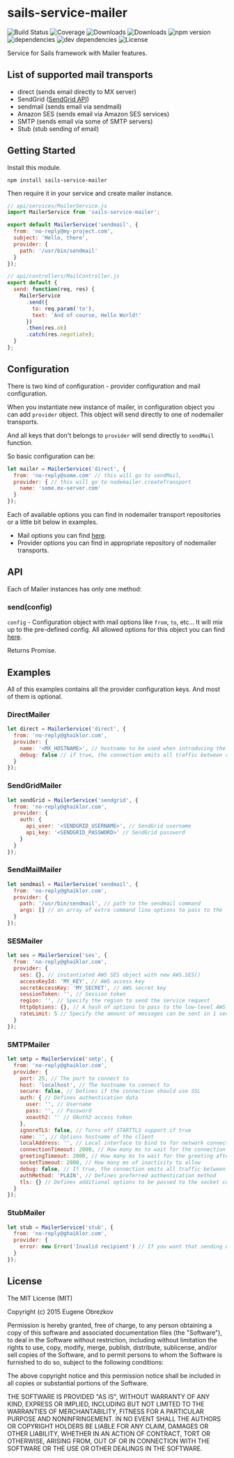 # sails-service-mailer

![Build Status](https://img.shields.io/travis/ghaiklor/sails-service-mailer.svg)
![Coverage](https://img.shields.io/coveralls/ghaiklor/sails-service-mailer.svg)
![Downloads](https://img.shields.io/npm/dm/sails-service-mailer.svg)
![Downloads](https://img.shields.io/npm/dt/sails-service-mailer.svg)
![npm version](https://img.shields.io/npm/v/sails-service-mailer.svg)
![dependencies](https://img.shields.io/david/ghaiklor/sails-service-mailer.svg)
![dev dependencies](https://img.shields.io/david/dev/ghaiklor/sails-service-mailer.svg)
![License](https://img.shields.io/npm/l/sails-service-mailer.svg)

Service for Sails framework with Mailer features.

## List of supported mail transports

- direct (sends email directly to MX server)
- SendGrid ([SendGrid API](https://sendgrid.com/docs/API_Reference/Web_API/mail.html))
- sendmail (sends email via sendmail)
- Amazon SES (sends email via Amazon SES services)
- SMTP (sends email via some of SMTP servers)
- Stub (stub sending of email)

## Getting Started

Install this module.

```shell
npm install sails-service-mailer
```

Then require it in your service and create mailer instance.

```javascript
// api/services/MailerService.js
import MailerService from 'sails-service-mailer';

export default MailerService('sendmail', {
  from: 'no-reply@my-project.com',
  subject: 'Hello, there',
  provider: {
    path: '/usr/bin/sendmail'
  }
});

// api/controllers/MailController.js
export default {
  send: function(req, res) {
    MailerService
      .send({
        to: req.param('to'),
        text: 'And of course, Hello World!'
      })
      .then(res.ok)
      .catch(res.negotiate);
  }
};
```

## Configuration

There is two kind of configuration - provider configuration and mail configuration.

When you instantiate new instance of mailer, in configuration object you can add `provider` object.
This object will send directly to one of nodemailer transports.

And all keys that don't belongs to `provider` will send directly to `sendMail` function.

So basic configuration can be:

```javascript
let mailer = MailerService('direct', {
  from: 'no-reply@some.com' // this will go to sendMail,
  provider: { // this will go to nodemailer.createTransport
    name: 'some.mx-server.com'
  }
});
```

Each of available options you can find in nodemailer transport repositories or a little bit below in examples.

- Mail options you can find [here](http://www.nodemailer.com/#e-mail-message-fields).
- Provider options you can find in appropriate repository of nodemailer transports.

## API

Each of Mailer instances has only one method:

### send(config)

`config` - Configuration object with mail options like `from`, `to`, etc... It will mix up to the pre-defined config.
All allowed options for this object you can find [here](http://www.nodemailer.com/#e-mail-message-fields).

Returns Promise.

## Examples

All of this examples contains all the provider configuration keys. And most of them is optional.

### DirectMailer

```javascript
let direct = MailerService('direct', {
  from: 'no-reply@ghaiklor.com',
  provider: {
    name: '<MX_HOSTNAME>', // hostname to be used when introducing the client to the MX server
    debug: false // if true, the connection emits all traffic between client and server as `log` events
  }
});
```

### SendGridMailer

```javascript
let sendGrid = MailerService('sendgrid', {
  from: 'no-reply@ghaiklor.com',
  provider: {
    auth: {
      api_user: '<SENDGRID_USERNAME>', // SendGrid username
      api_key: '<SENDGRID_PASSWORD>' // SendGrid password
    }
  }
});
```

### SendMailMailer

```javascript
let sendmail = MailerService('sendmail', {
  from: 'no-reply@ghaiklor.com',
  provider: {
    path: '/usr/bin/sendmail', // path to the sendmail command
    args: [] // an array of extra command line options to pass to the `sendmail` command
  }
});
```

### SESMailer

```javascript
let ses = MailerService('ses', {
  from: 'no-reply@ghaiklor.com',
  provider: {
    ses: {}, // instantiated AWS SES object with new AWS.SES()
    accessKeyId: 'MY_KEY', // AWS access key
    secretAccessKey: 'MY_SECRET', // AWS secret key
    sessionToken: '', // Session token
    region: '', // Specify the region to send the service request
    httpOptions: {}, // A hash of options to pass to the low-level AWS HTTP request
    rateLimit: 5 // Specify the amount of messages can be sent in 1 second
  }
});
```

### SMTPMailer

```javascript
let smtp = MailerService('smtp', {
  from: 'no-reply@ghaiklor.com',
  provider: {
    port: 25, // The port to connect to
    host: 'localhost', // The hostname to connect to
    secure: false, // Defines if the connection should use SSL
    auth: { // Defines authentication data
      user: '', // Username
      pass: '', // Password
      xoauth2: '' // OAuth2 access token
    },
    ignoreTLS: false, // Turns off STARTTLS support if true
    name: '', // Options hostname of the client
    localAddress: '', // Local interface to bind to for network connections
    connectionTimeout: 2000, // How many ms to wait for the connection to establish
    greetingTimeout: 2000, // How many ms to wait for the greeting after connection
    socketTimeout: 2000, // How many ms of inactivity to allow
    debug: false, // If true, the connection emits all traffic between client and server as `log` events
    authMethod: 'PLAIN', // Defines preferred authentication method
    tls: {} // Defines additional options to be passed to the socket constructor
  }
});
```

### StubMailer

```javascript
let stub = MailerService('stub', {
  from: 'no-reply@ghaiklor.com',
  provider: {
    error: new Error('Invalid recipient') // If you want that sending will fail and return error
  }
});
```

## License

The MIT License (MIT)

Copyright (c) 2015 Eugene Obrezkov

Permission is hereby granted, free of charge, to any person obtaining a copy
of this software and associated documentation files (the "Software"), to deal
in the Software without restriction, including without limitation the rights
to use, copy, modify, merge, publish, distribute, sublicense, and/or sell
copies of the Software, and to permit persons to whom the Software is
furnished to do so, subject to the following conditions:

The above copyright notice and this permission notice shall be included in all
copies or substantial portions of the Software.

THE SOFTWARE IS PROVIDED "AS IS", WITHOUT WARRANTY OF ANY KIND, EXPRESS OR
IMPLIED, INCLUDING BUT NOT LIMITED TO THE WARRANTIES OF MERCHANTABILITY,
FITNESS FOR A PARTICULAR PURPOSE AND NONINFRINGEMENT. IN NO EVENT SHALL THE
AUTHORS OR COPYRIGHT HOLDERS BE LIABLE FOR ANY CLAIM, DAMAGES OR OTHER
LIABILITY, WHETHER IN AN ACTION OF CONTRACT, TORT OR OTHERWISE, ARISING FROM,
OUT OF OR IN CONNECTION WITH THE SOFTWARE OR THE USE OR OTHER DEALINGS IN THE
SOFTWARE.
